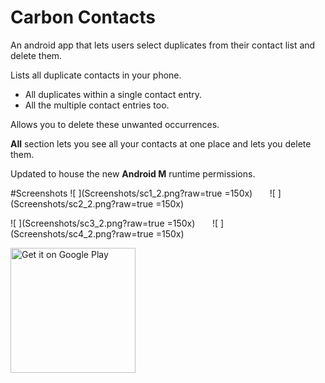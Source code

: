 Carbon Contacts
================
An android app that lets users select duplicates from their contact list and delete them.

Lists all duplicate contacts in your phone.
  - All duplicates within a single contact entry.
  - All the multiple contact entries too.
 
Allows you to delete these unwanted occurrences.

<strong>All</strong> section lets you see all your contacts at one place and lets you delete them.

Updated to house the new <strong>Android M</strong> runtime permissions.

#Screenshots
![    ](Screenshots/sc1_2.png?raw=true =150x)&nbsp;&nbsp;&nbsp;&nbsp;&nbsp;&nbsp;&nbsp;![    ](Screenshots/sc2_2.png?raw=true =150x)

![    ](Screenshots/sc3_2.png?raw=true =150x)&nbsp;&nbsp;&nbsp;&nbsp;&nbsp;&nbsp;&nbsp;![    ](Screenshots/sc4_2.png?raw=true =150x)
 

 
<a href='https://play.google.com/store/apps/details?id=abhijith.carboncontacts&utm_source=global_co&utm_medium=prtnr&utm_content=Mar2515&utm_campaign=PartBadge&pcampaignid=MKT-Other-global-all-co-prtnr-py-PartBadge-Mar2515-1'><img alt='Get it on Google Play' src='https://play.google.com/intl/en_us/badges/images/generic/en_badge_web_generic.png' width="200px"/></a>


